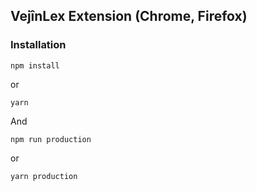 ## VejînLex Extension (Chrome, Firefox)

### Installation

```
npm install
```
or
```
yarn 
```
And
```
npm run production
```
or
```
yarn production
```

